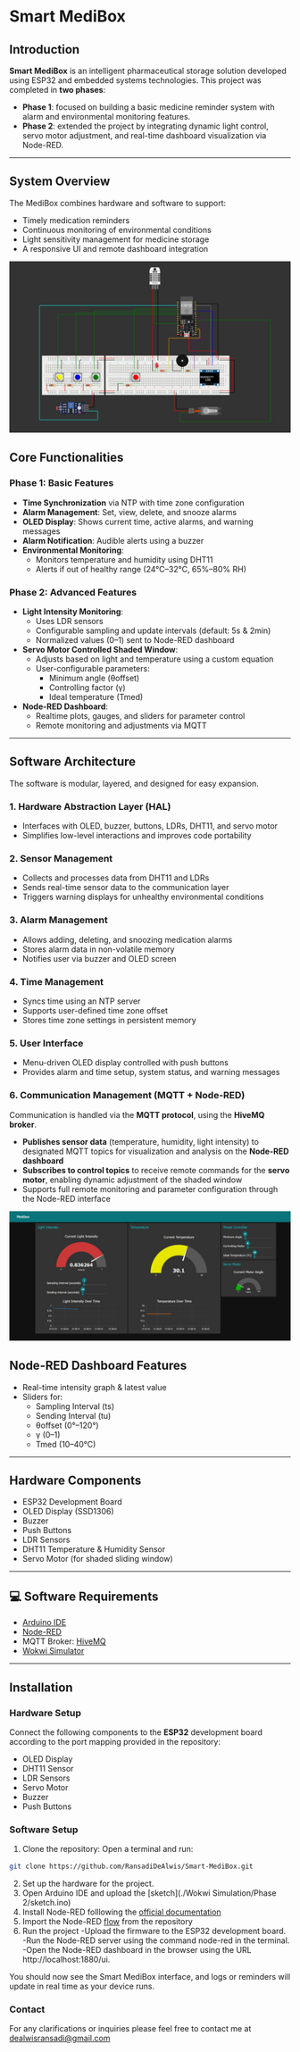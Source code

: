 #  Smart MediBox

## Introduction

**Smart MediBox** is an intelligent pharmaceutical storage solution developed using ESP32 and embedded systems technologies. This project was completed in **two phases**:

- **Phase 1**: focused on building a basic medicine reminder system with alarm and environmental monitoring features.
- **Phase 2**: extended the project by integrating dynamic light control, servo motor adjustment, and real-time dashboard visualization via Node-RED.

---

## System Overview

The MediBox combines hardware and software to support:

- Timely medication reminders
- Continuous monitoring of environmental conditions
- Light sensitivity management for medicine storage
- A responsive UI and remote dashboard integration

![Smart MediBox Phase 2](./Images/smart_medibox_phase_2.jpg)

## Core Functionalities

### Phase 1: Basic Features
- **Time Synchronization** via NTP with time zone configuration
- **Alarm Management**: Set, view, delete, and snooze alarms
- **OLED Display**: Shows current time, active alarms, and warning messages
- **Alarm Notification**: Audible alerts using a buzzer
- **Environmental Monitoring**:
  - Monitors temperature and humidity using DHT11
  - Alerts if out of healthy range (24°C–32°C, 65%–80% RH)

### Phase 2: Advanced Features 
- **Light Intensity Monitoring**:
  - Uses LDR sensors
  - Configurable sampling and update intervals (default: 5s & 2min)
  - Normalized values (0–1) sent to Node-RED dashboard
- **Servo Motor Controlled Shaded Window**:
  - Adjusts based on light and temperature using a custom equation
  - User-configurable parameters:  
    - Minimum angle (θoffset)  
    - Controlling factor (γ)  
    - Ideal temperature (Tmed)
- **Node-RED Dashboard**:
  - Realtime plots, gauges, and sliders for parameter control
  - Remote monitoring and adjustments via MQTT

---

## Software Architecture

The software is modular, layered, and designed for easy expansion.

### 1. Hardware Abstraction Layer (HAL)
- Interfaces with OLED, buzzer, buttons, LDRs, DHT11, and servo motor
- Simplifies low-level interactions and improves code portability

### 2. Sensor Management
- Collects and processes data from DHT11 and LDRs
- Sends real-time sensor data to the communication layer
- Triggers warning displays for unhealthy environmental conditions

### 3. Alarm Management
- Allows adding, deleting, and snoozing medication alarms
- Stores alarm data in non-volatile memory
- Notifies user via buzzer and OLED screen

### 4. Time Management
- Syncs time using an NTP server
- Supports user-defined time zone offset
- Stores time zone settings in persistent memory

### 5. User Interface
- Menu-driven OLED display controlled with push buttons
- Provides alarm and time setup, system status, and warning messages

### 6. Communication Management (MQTT + Node-RED)

Communication is handled via the **MQTT protocol**, using the **HiveMQ broker**.

- **Publishes sensor data** (temperature, humidity, light intensity) to designated MQTT topics for visualization and analysis on the **Node-RED dashboard**
- **Subscribes to control topics** to receive remote commands for the **servo motor**, enabling dynamic adjustment of the shaded window
- Supports full remote monitoring and parameter configuration through the Node-RED interface


![Smart MediBox Phase 2](./Images/node_red_dashboard.jpg)

##  Node-RED Dashboard Features

- Real-time intensity graph & latest value
- Sliders for:
  - Sampling Interval (ts)
  - Sending Interval (tu)
  - θoffset (0°–120°)
  - γ (0–1)
  - Tmed (10–40°C)

---

## Hardware Components

- ESP32 Development Board
- OLED Display (SSD1306)
- Buzzer
- Push Buttons
- LDR Sensors
- DHT11 Temperature & Humidity Sensor
- Servo Motor (for shaded sliding window)

---

## 💻 Software Requirements

- [Arduino IDE](https://www.arduino.cc/en/software)
- [Node-RED](https://nodered.org/)
- MQTT Broker: [HiveMQ](https://www.hivemq.com/)
- [Wokwi Simulator](https://wokwi.com/)


---

## Installation

### Hardware Setup
Connect the following components to the **ESP32** development board according to the port mapping provided in the repository:
  - OLED Display
  - DHT11 Sensor
  - LDR Sensors
  - Servo Motor
  - Buzzer
  - Push Buttons

### Software Setup

1. Clone the repository:
  Open a terminal and run:
```bash
git clone https://github.com/RansadiDeAlwis/Smart-MediBox.git
```
2. Set up the hardware for the project.
3. Open Arduino IDE and upload the [sketch](./Wokwi Simulation/Phase 2/sketch.ino)
4. Install Node-RED folllowing the [official documentation](https://nodered.org/docs/getting-started/)
5. Import the Node-RED [flow](./node_red_dashboard.json) from the repository
6. Run the project
   -Upload the firmware to the ESP32 development board.
   -Run the Node-RED server using the command node-red in the terminal.
   -Open the Node-RED dashboard in the browser using the URL http://localhost:1880/ui.

You should now see the Smart MediBox interface, and logs or reminders will update in real time as your device runs.

### Contact
For any clarifications or inquiries please feel free to contact me at dealwisransadi@gmail.com

